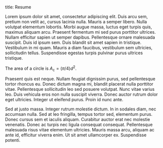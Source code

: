 title: Resume

Lorem ipsum dolor sit amet, consectetur adipiscing elit. Duis arcu
sem, pretium non velit ac, cursus lacinia nulla. Mauris a semper
libero. Nulla volutpat elementum lobortis. Morbi augue massa, luctus
eget turpis quis, maximus aliquam arcu. Praesent fermentum mi sed
purus porttitor ultrices. Nullam efficitur sapien ut semper dapibus.
Pellentesque ornare malesuada suscipit. Duis id ipsum sem. Duis
blandit sit amet sapien in tristique. Vestibulum in mi quam. Mauris a
diam faucibus, vestibulum sem ultricies, sollicitudin tellus.
Suspendisse egestas turpis pulvinar purus ultrices tristique.

The area of a circle is $A_\text{c} = (\pi/4) d^2$.

Praesent quis est neque. Nullam feugiat dignissim purus, sed
pellentesque tortor rhoncus eu. Donec dictum magna mi, blandit
placerat nulla porttitor vitae. Pellentesque sollicitudin leo sed
posuere volutpat. Nunc vitae varius leo. Duis vehicula eros non nulla
suscipit viverra. Donec auctor rutrum dolor eget ultricies. Integer ut
eleifend purus. Proin id nunc ante.

Sed at justo massa. Integer rutrum molestie dictum. In in sodales
diam, nec accumsan nulla. Sed at leo fringilla, tempus tortor sed,
elementum purus. Donec cursus sem et iaculis aliquam. Curabitur auctor
erat nec molestie venenatis. Donec ac turpis nec ligula consequat
consequat. Pellentesque malesuada risus vitae elementum ultricies.
Mauris massa arcu, aliquam ac ante id, efficitur viverra enim. Ut sit
amet ullamcorper ex. Suspendisse potenti.
